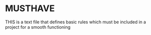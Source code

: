 # MUSTHAVE
THIS is a text file that defines basic rules which must be included in a project for a smooth functioning
